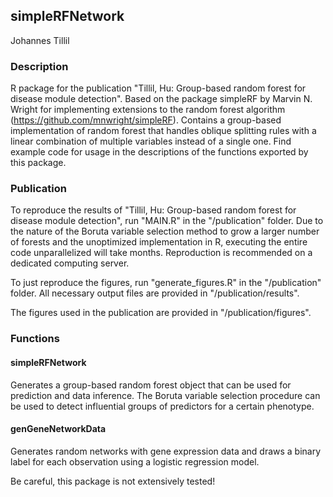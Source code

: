 ## simpleRFNetwork
Johannes Tillil

### Description
R package for the publication "Tillil, Hu: Group-based random forest for disease module detection". Based on the package simpleRF by Marvin N. Wright for implementing extensions to the random forest algorithm (https://github.com/mnwright/simpleRF). Contains a group-based implementation of random forest that handles oblique splitting rules with a linear combination of multiple variables instead of a single one. Find example code for usage in the descriptions of the functions exported by this package.

### Publication
To reproduce the results of "Tillil, Hu: Group-based random forest for disease module detection", run "MAIN.R" in the "/publication" folder. Due to the nature of the Boruta variable selection method to grow a larger number of forests and the unoptimized implementation in R, executing the entire code unparallelized will take months. Reproduction is recommended on a dedicated computing server.

To just reproduce the figures, run "generate_figures.R" in the "/publication" folder. All necessary output files are provided in "/publication/results".

The figures used in the publication are provided in "/publication/figures".

### Functions
#### simpleRFNetwork
Generates a group-based random forest object that can be used for prediction and data inference. The Boruta variable selection procedure can be used to detect influential groups of predictors for a certain phenotype.

#### genGeneNetworkData
Generates random networks with gene expression data and draws a binary label for each observation using a logistic regression model.

Be careful, this package is not extensively tested!

